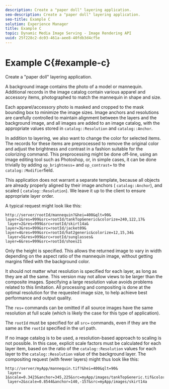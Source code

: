```yaml
---
description: Create a "paper doll" layering application.
seo-description: Create a "paper doll" layering application.
seo-title: Example C
solution: Experience Manager
title: Example C
topic: Dynamic Media Image Serving - Image Rendering API
uuid: 25f228c2-dc03-461a-aee8-40fdb3d4cf5e
---
```


# Example C{#example-c}

Create a "paper doll" layering application.

 A background image contains the photo of a model or mannequin. Additional records in the image catalog contain various apparel and accessory items, photographed to match the mannequin in shape and size.

Each apparel/accessory photo is masked and cropped to the mask bounding box to minimize the image sizes. Image anchors and resolutions are carefully controlled to maintain alignment between the layers and the background image, and all images are added to an image catalog, with the appropriate values stored in `catalog::Resolution` and `catalog::Anchor`.

In addition to layering, we also want to change the color for selected items. The records for these items are preprocessed to remove the original color and adjust the brightness and contrast in a fashion suitable for the colorizing command. This preprocessing might be done off-line, using an image editing tool such as Photoshop, or, in simple cases, it can be done trivially by adding `op_brightness=` and `op_contrast=` to the `catalog::Modifier`field.

This application does not warrant a separate template, because all objects are already properly aligned by their image anchors ( `catalog::Anchor`), and scaled ( `catalog::Resolution`). We leave it up to the client to ensure appropriate layer order.

A typical request might look like this:

```
http://server/rootId/mannequin?&hei=400&qlt=90&
layer=1&res=999&src=rootId/tankTopGeneric&colorize=240,122,17&
 layer=2&res=999&src=rootId/skirt14a&
layer=3&res=999&src=rootId/jacket09&
layer=4&res=999&src=rootId/hat2generic&colorize=12,15,34&
 layer=5&res=999&src=rootId/sunglasses&
layer=6&res=999&src=rootId/shoes21
```

Only the height is specified. This allows the returned image to vary in width depending on the aspect ratio of the mannequin image, without getting margins filled with the background color.

It should not matter what resolution is specified for each layer, as long as they are all the same. This version may not allow views to be larger than the composite images. Specifying a large resolution value avoids problems related to this limitation. All processing and compositing is done at the optimal resolution for the requested image size, to help achieve best performance and output quality.

The `res=` commands can be omitted if all source images have the same resolution at full scale (which is likely the case for this type of application).

The `rootId` must be specified for all `src=` commands, even if they are the same as the `rootId` specified in the url path.

If no image catalog is to be used, a resolution-based approach to scaling is not possible. In this case, explicit scale factors must be calculated for each layer item, based on the ratio of the `catalog::Resolution` values for each layer to the `catalog::Resolution` value of the background layer. The compositing request (with fewer layers) might thus look like this:

```
http://server/myApp/mannequin.tif?&hei=400&qlt=90&
 layer= 1&scale=0.3423&anchor=345,225&src=myApp/images/tankTopGeneric.tif&colorize=240,122,17&
 layer=2&scale=0.8544&anchor=140,-157&src=myApp/images/skirt14a
```

